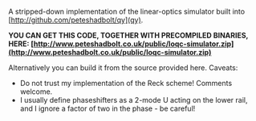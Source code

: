 A stripped-down implementation of the linear-optics simulator built into [http://github.com/peteshadbolt/qy](qy).

**YOU CAN GET THIS CODE, TOGETHER WITH PRECOMPILED BINARIES, HERE:
[http://www.peteshadbolt.co.uk/public/loqc-simulator.zip](http://www.peteshadbolt.co.uk/public/loqc-simulator.zip)**

Alternatively you can build it from the source provided here.
Caveats:
   - Do not trust my implementation of the Reck scheme! Comments welcome.
   - I usually define phaseshifters as a 2-mode U acting on the lower rail, and I ignore a factor of two in the phase - be careful!
